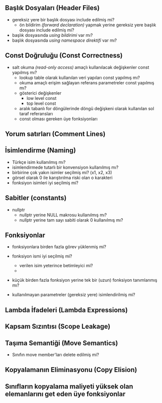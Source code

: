 ## Başlık Dosyaları (Header Files)
+ gereksiz yere bir başlık dosyası include edilmiş mi?
  + ön bildirim _(forward declaration)_ yapmak yerine gereksiz yere başlık dosyası include edilmiş mi?
+ başlık dosyasında _using bildirimi_ var mı?
+ başlık dosyasında _using namespace direktifi_ var mı?
  
## Const Doğruluğu (Const Correctness)
  + salt okuma _(read-only access)_ amaçlı kullanılacak değişkenler const yapılmış mı?
    + lookup table olarak kullanılan veri yapıları const yapılmış mı?
    + okuma amaçlı erişim sağlayan referans parametreler const yapılmış mı?
    + gösterici değişkenler
      + low level const
      + top level const
    + aralık tabanlı for döngülerinde döngü değişkeni olarak kullanılan sol taraf referansları
    + const olması gereken üye fonksiyonları

## Yorum satırları (Comment Lines)
     
## İsimlendirme (Naming)
  + Türkçe isim kullanılmış mı?
  + isimlendirmede tutarlı bir konvensiyon kullanılmış mı?
  + birbirine çok yakın isimler seçilmiş mi? (x1, x2, x3)
  + görsel olarak 0 ile karıştırılma riski olan o karakteri
  + fonksiyon isimleri iyi seçilmiş mi?

## Sabitler (constants)
  + nullptr
    + nullptr yerine NULL makrosu kullanılmış mı?
    + nullptr yerine tam sayı sabiti olarak 0 kullanılmış mı?
    

## Fonksiyonlar
  + fonksiyonlara birden fazla görev yüklenmiş mi?
  + fonksiyon ismi iyi seçilmiş mi?
    + verilen isim yeterince betimleyici mi?
    + 

  + küçük birden fazla fonksiyon yerine tek bir (uzun) fonksiyon tanımlanmış mı? 
  + kullanılmayan parametreler (gereksiz yere) isimlendirilmiş mi?

## Lambda İfadeleri (Lambda Expressions)
  
## Kapsam Sızıntısı (Scope Leakage)
## Taşıma Semantiği (Move Semantics) 
  + Sınıfın move member'ları delete edilmiş mi?

## Kopyalamanın Eliminasyonu (Copy Elision)
## Sınıfların kopyalama maliyeti yüksek olan elemanlarını get eden üye fonksiyonlar

